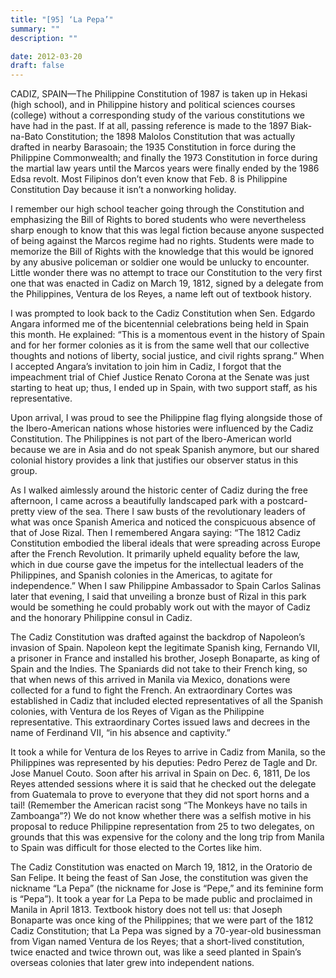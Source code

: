 ```yaml
---
title: "[95] ‘La Pepa’"
summary: ""
description: ""

date: 2012-03-20
draft: false
---
```


CADIZ, SPAIN—The Philippine Constitution of 1987 is taken up in Hekasi (high school), and in Philippine history and political sciences courses  (college) without a corresponding study of the various constitutions we have had in the past. If at all, passing reference is made to the 1897 Biak-na-Bato Constitution; the 1898 Malolos Constitution that was actually drafted in nearby Barasoain; the 1935 Constitution in force during the Philippine Commonwealth; and finally the 1973 Constitution in force during the martial law years until the Marcos years were finally ended by the 1986 Edsa revolt. Most Filipinos don’t even know that Feb. 8 is Philippine Constitution Day because it isn’t a nonworking holiday.

I remember our high school teacher going through the Constitution and emphasizing the Bill of Rights to bored students who were nevertheless sharp enough to know that this was legal fiction because anyone suspected of being against the Marcos regime had no rights. Students were made to memorize the Bill of Rights with the knowledge that this would be ignored by any abusive policeman or soldier one would be unlucky to encounter. Little wonder there was no attempt to trace our Constitution to the very first one that was enacted in Cadiz on March 19, 1812, signed by a delegate from the Philippines, Ventura de los Reyes, a name left out of textbook history.

I was prompted to look back to the Cadiz Constitution when Sen. Edgardo Angara informed me of the bicentennial celebrations being held in Spain this month. He explained: “This is a momentous event in the history of Spain and for her former colonies as it is from the same well that our collective thoughts and notions of liberty, social justice, and civil rights sprang.” When I accepted Angara’s invitation to join him in Cadiz, I forgot that the impeachment trial of Chief Justice Renato Corona at the Senate was just starting to heat up; thus, I ended up in Spain, with two support staff, as his representative.

Upon arrival, I was proud to see the Philippine flag flying alongside those of the Ibero-American nations whose histories were influenced by the Cadiz Constitution. The Philippines is not part of the Ibero-American world because we are in Asia and do not speak Spanish anymore, but our shared colonial history provides a link that justifies our observer status in this group.

As I walked aimlessly around the historic center of Cadiz during the free afternoon, I came across a beautifully landscaped park with a postcard-pretty view of the sea. There I saw busts of the revolutionary leaders of what was once Spanish America and noticed the conspicuous absence of that of Jose Rizal. Then I remembered Angara saying: “The 1812 Cadiz Constitution embodied the liberal ideals that were spreading across Europe after the French Revolution. It primarily upheld equality before the law, which in due course gave the impetus for the intellectual leaders of the Philippines, and Spanish colonies in the Americas, to agitate for independence.” When I saw Philippine Ambassador to Spain Carlos Salinas later that evening, I said that unveiling a bronze bust of Rizal in this park would be something he could probably work out with the mayor of Cadiz and the honorary Philippine consul in Cadiz.

The Cadiz Constitution was drafted against the backdrop of Napoleon’s invasion of Spain. Napoleon kept the legitimate Spanish king, Fernando VII, a prisoner in France and installed his brother, Joseph Bonaparte, as king of Spain and the Indies. The Spaniards did not take to their French king, so that when news of this arrived in Manila via Mexico, donations were collected for a fund to fight the French. An extraordinary Cortes was established in Cadiz that included elected representatives of all the Spanish colonies, with Ventura de los Reyes of Vigan as the Philippine representative. This extraordinary Cortes issued laws and decrees in the name of Ferdinand VII, “in his absence and captivity.”

It took a while for Ventura de los Reyes to arrive in Cadiz from Manila, so the Philippines was represented by his deputies: Pedro Perez de Tagle and Dr. Jose Manuel Couto. Soon after his arrival in Spain on Dec. 6, 1811, De los Reyes attended sessions where it is said that he checked out the delegate from Guatemala to prove to everyone that they did not sport horns and a tail! (Remember the American racist song “The Monkeys have no tails in Zamboanga”?) We do not know whether there was a selfish motive in his proposal to reduce Philippine representation from 25 to two delegates, on grounds that this was expensive for the colony and the long trip from Manila to Spain was difficult for those elected to the Cortes like him.

The Cadiz Constitution was enacted on March 19, 1812, in the Oratorio de San Felipe. It being the feast of San Jose, the constitution was given the nickname “La Pepa” (the nickname for Jose is “Pepe,” and its feminine form is “Pepa”). It took a year for La Pepa to be made public and proclaimed in Manila in April 1813. Textbook history does not tell us: that Joseph Bonaparte was once king of the Philippines; that we were part of the 1812 Cadiz Constitution; that La Pepa was signed by a 70-year-old businessman from Vigan named Ventura de los  Reyes; that a short-lived constitution, twice enacted and twice thrown out, was like a seed planted in Spain’s overseas colonies that later grew into independent nations.
